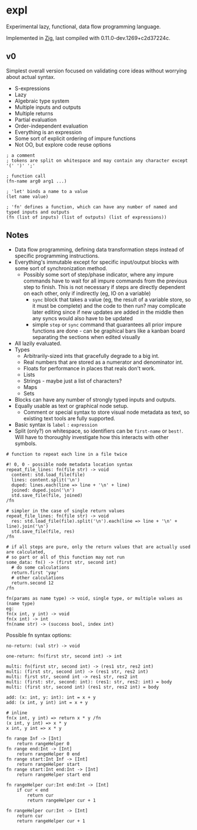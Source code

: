 # expl

Experimental lazy, functional, data flow programming language.

Implemented in [Zig](https://ziglang.org/), last compiled with 0.11.0-dev.1269+c2d37224c.

## v0

Simplest overall version focused on validating core ideas without worrying about actual syntax.

* S-expressions
* Lazy
* Algebraic type system
* Multiple inputs and outputs
* Multiple returns
* Partial evaluation
* Order-independent evaluation
* Everything is an expression
* Some sort of explicit ordering of impure functions
* Not OO, but explore code reuse options

```
; a comment
; tokens are split on whitespace and may contain any character except '(' ')' ';'

; function call
(fn-name arg0 arg1 ...)

; 'let' binds a name to a value
(let name value)

; 'fn' defines a function, which can have any number of named and typed inputs and outputs
(fn (list of inputs) (list of outputs) (list of expressions))
```

## Notes

* Data flow programming, defining data transformation steps instead of specific programming instructions.
* Everything's immutable except for specific input/output blocks with some sort of synchronization method.
  * Possibly some sort of step/phase indicator, where any impure commands have to wait for all impure commands from the previous step to finish. This is not necessary if steps are directly dependent on each other, only if indirectly (eg, IO on a variable)
    * `sync` block that takes a value (eg, the result of a variable store, so it must be complete) and the code to then run? may complicate later editing since if new updates are added in the middle then any syncs would also have to be updated
    * simple `step` or `sync` command that guarantees all prior impure functions are done - can be graphical bars like a kanban board separating the sections when edited visually
* All lazily evaluated.
* Types
  * Arbitrarily-sized ints that gracefully degrade to a big int.
  * Real numbers that are stored as a numerator and denominator int.
  * Floats for performance in places that reals don't work.
  * Lists
  * Strings - maybe just a list of characters?
  * Maps
  * Sets
* Blocks can have any number of strongly typed inputs and outputs.
* Equally usable as text or graphical node setup.
  * Comment or special syntax to store visual node metadata as text, so existing text tools are fully supported.
* Basic syntax is `label` `:` `expression`
* Split (only?) on whitespace, so identifiers can be `first-name` or `best!`. Will have to thoroughly investigate how this interacts with other symbols.

```
# function to repeat each line in a file twice

#! 0, 0 - possible node metadata location syntax
repeat_file_lines: fn(file str) -> void
  content: std.load_file(file)
  lines: content.split('\n')
  duped: lines.each(line => line + '\n' + line)
  joined: duped.join('\n')
  std.save_file(file, joined)
/fn

# simpler in the case of single return values
repeat_file_lines: fn(file str) -> void
  res: std.load_file(file).split('\n').each(line => line + '\n' + line).join('\n')
  std.save_file(file, res)
/fn

# if all steps are pure, only the return values that are actually used are calculated,
# so part or all of this function may not run
some_data: fn() -> (first str, second int)
  # do some calculations
  return.first 'yay'
  # other calculations
  return.second 12
/fn

fn(params as name type) -> void, single type, or multiple values as (name type)
eg:
fn(x int, y int) -> void
fn(x int) -> int
fn(name str) -> (success bool, index int)
```

Possible fn syntax options:
```
no-return: (val str) -> void

one-return: fn(first str, second int) -> int

multi: fn(first str, second int) -> (res1 str, res2 int)
multi: (first str, second int) -> (res1 str, res2 int)
multi: first str, second int -> res1 str, res2 int
multi: (first: str, second: int): (res1: str, res2: int) = body
multi: (first str, second int) (res1 str, res2 int) = body

add: (x: int, y: int): int = x + y
add: (x int, y int) int = x + y

# inline
fn(x int, y int) => return x * y /fn
(x int, y int) => x * y
x int, y int => x * y
```

```
fn range Inf -> [Int]
    return rangeHelper 0
fn range end:Int -> [Int]
    return rangeHelper 0 end
fn range start:Int Inf -> [Int]
    return rangeHelper start
fn range start:Int end:Int -> [Int]
    return rangeHelper start end

fn rangeHelper cur:Int end:Int -> [Int]
    if cur < end
        return cur
        return rangeHelper cur + 1

fn rangeHelper cur:Int -> [Int]
    return cur
    return rangeHelper cur + 1
```
